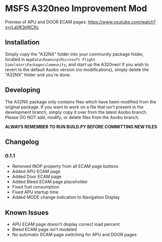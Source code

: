 # MSFS A320neo Improvement Mod

Preview of APU and DOOR ECAM pages: https://www.youtube.com/watch?v=rLaVK3nNCXc

## Installation

Simply copy the "A32NX" folder into your community package folder, located in `AppData\Roaming\Microsoft Flight Simulator\Packages\Community`, and start up the A320neo! If you wish to revert to the default Asobo version (no modifications), simply delete the "A32NX" folder and you're done.

## Developing

The A32NX package only contains files which have been modified from the original package. If you want to work on a file that isn't present in the development branch, simply copy it over from the latest Asobo branch. Please DO NOT add, modify, or delete files from the Asobo branch.

**ALWAYS REMEMBER TO RUN BUILD.PY BEFORE COMMITTING NEW FILES**

## Changelog

### 0.1.1

- Removed INOP property from all ECAM page buttons
- Added APU ECAM page
- Added Door ECAM page
- Added Bleed ECAM page placeholder
- Fixed fuel consumption
- Fixed APU startup time
- Added MODE change indication to Navigation Display

## Known Issues
- APU ECAM page doesn't display correct load percent
- Bleed ECAM page isn't modeled
- No automatic ECAM page switching for APU and DOOR pages
